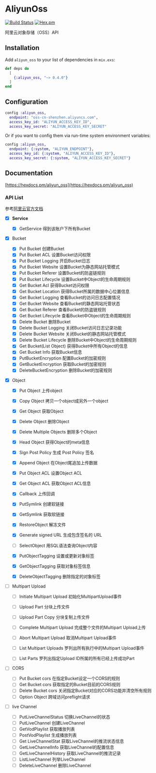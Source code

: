 # AliyunOss

[![Build Status](https://travis-ci.org/ug0/aliyun_oss.svg?branch=master)](https://travis-ci.org/ug0/aliyun_oss)
[![Hex.pm](https://img.shields.io/hexpm/v/aliyun_oss.svg)](https://hex.pm/packages/aliyun_oss)

阿里云对象存储（OSS）API

## Installation

Add `aliyun_oss` to your list of dependencies in `mix.exs`:

```elixir
def deps do
  [
    {:aliyun_oss, "~> 0.4.0"}
  ]
end
```


## Configuration
```elixir
config :aliyun_oss,
  endpoint: "oss-cn-shenzhen.aliyuncs.com",
  access_key_id: "ALIYUN_ACCESS_KEY_ID",
  access_key_secret: "ALIYUN_ACCESS_KEY_SECRET"
```
Or if you want to config them via run-time system environment variables:
```elixir
config :aliyun_oss,
  endpoint: {:system, "ALIYUN_ENDPOINT"},
  access_key_id: {:system, "ALIYUN_ACCESS_KEY_ID"},
  access_key_secret: {:system, "ALIYUN_ACCESS_KEY_SECRET"}
```

## Documentation
[https://hexdocs.pm/aliyun_oss](https://hexdocs.pm/aliyun_oss)


### API List

参考[阿里云官方文档](https://help.aliyun.com/document_detail/31948.html?spm=a2c4g.11186623.6.1037.520869cbKcHFcL)

- [x] **Service**

  - [x] GetService	得到该账户下所有Bucket

- [x] Bucket

  - [x] Put Bucket	创建Bucket
  - [x] Put Bucket ACL	设置Bucket访问权限
  - [x] Put Bucket Logging	开启Bucket日志
  - [x] Put Bucket Website	设置Bucket为静态网站托管模式
  - [x] Put Bucket Referer	设置Bucket的防盗链规则
  - [x] Put Bucket Lifecycle	设置Bucket中Object的生命周期规则
  - [x] Get Bucket Acl	获得Bucket访问权限
  - [x] Get Bucket Location	获得Bucket所属的数据中心位置信息
  - [x] Get Bucket Logging	查看Bucket的访问日志配置情况
  - [x] Get Bucket Website	查看Bucket的静态网站托管状态
  - [x] Get Bucket Referer	查看Bucket的防盗链规则
  - [x] Get Bucket Lifecycle	查看Bucket中Object的生命周期规则
  - [x] Delete Bucket	删除Bucket
  - [x] Delete Bucket Logging	关闭Bucket访问日志记录功能
  - [x] Delete Bucket Website	关闭Bucket的静态网站托管模式
  - [x] Delete Bucket Lifecycle	删除Bucket中Object的生命周期规则
  - [x] Get Bucket(List Object)	获得Bucket中所有Object的信息
  - [x] Get Bucket Info	获取Bucket信息
  - [x] PutBucketEncryption	配置Bucket的加密规则
  - [x] GetBucketEncryption	获取Bucket的加密规则
  - [x] DeleteBucketEncryption	删除Bucket的加密规则

- [x] Object

  - [x] Put Object	上传object
  - [x] Copy Object	拷贝一个object成另外一个object
  - [x] Get Object	获取Object
  - [x] Delete Object	删除Object
  - [x] Delete Multiple Objects	删除多个Object
  - [x] Head Object	获得Object的meta信息
  - [x] Sign Post Policy	生成 Post Policy 签名
  - [x] Append Object	在Object尾追加上传数据
  - [x] Put Object ACL	设置Object ACL
  - [x] Get Object ACL	获取Object ACL信息
  - [x] Callback	上传回调
  - [x] PutSymlink	创建软链接
  - [x] GetSymlink	获取软链接
  - [x] RestoreObject	解冻文件
  - [x] Generate signed URL 生成包含签名的 URL
  - [ ] SelectObject	用SQL语法查询Object内容
  - [x] PutObjectTagging	设置或更新对象标签
  - [x] GetObjectTagging	获取对象标签信息
  - [x] DeleteObjectTagging	删除指定的对象标签


- [ ] Multipart Upload

  - [ ] Initiate Multipart Upload	初始化MultipartUpload事件
  - [ ] Upload Part	分块上传文件
  - [ ] Upload Part Copy	分块复制上传文件
  - [ ] Complete Multipart Upload	完成整个文件的Multipart Upload上传
  - [ ] Abort Multipart Upload	取消Multipart Upload事件
  - [ ] List Multipart Uploads	罗列出所有执行中的Multipart Upload事件
  - [ ] List Parts	罗列出指定Upload ID所属的所有已经上传成功Part


- [ ] CORS
  - [ ] Put Bucket cors	在指定Bucket设定一个CORS的规则
  - [ ] Get Bucket cors	获取指定的Bucket目前的CORS规则
  - [ ] Delete Bucket cors	关闭指定Bucket对应的CORS功能并清空所有规则
  - [ ] Option Object	跨域访问preflight请求

- [ ] live Channel
  - [ ] PutLiveChannelStatus	切换LiveChannel的状态
  - [ ] PutLiveChannel	创建LiveChannel
  - [ ] GetVodPlaylist	获取播放列表
  - [ ] PostVodPlaylist	生成播放列表
  - [ ] Get LiveChannelStat	获取LiveChannel的推流状态信息
  - [ ] GetLiveChannelInfo	获取LiveChannel的配置信息
  - [ ] GetLiveChannelHistory	获取LiveChannel的推流记录
  - [ ] ListLiveChannel	列举LiveChannel
  - [ ] DeleteLiveChannel	删除LiveChannel
